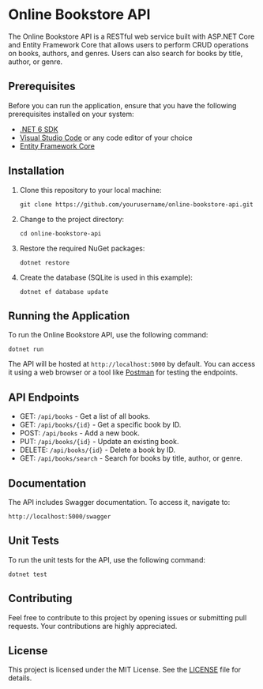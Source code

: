 # Online Bookstore API

The Online Bookstore API is a RESTful web service built with ASP.NET Core and Entity Framework Core that allows users to perform CRUD operations on books, authors, and genres. Users can also search for books by title, author, or genre.

## Prerequisites

Before you can run the application, ensure that you have the following prerequisites installed on your system:

- [.NET 6 SDK](https://dotnet.microsoft.com/download/dotnet/6.0)
- [Visual Studio Code](https://code.visualstudio.com/) or any code editor of your choice
- [Entity Framework Core](https://docs.microsoft.com/en-us/ef/core/)

## Installation

1. Clone this repository to your local machine:

   ```shell
   git clone https://github.com/yourusername/online-bookstore-api.git
   ```

2. Change to the project directory:

   ```shell
   cd online-bookstore-api
   ```

3. Restore the required NuGet packages:

   ```shell
   dotnet restore
   ```

4. Create the database (SQLite is used in this example):

   ```shell
   dotnet ef database update
   ```

## Running the Application

To run the Online Bookstore API, use the following command:

```shell
dotnet run
```

The API will be hosted at `http://localhost:5000` by default. You can access it using a web browser or a tool like [Postman](https://www.postman.com/) for testing the endpoints.

## API Endpoints

- GET: `/api/books` - Get a list of all books.
- GET: `/api/books/{id}` - Get a specific book by ID.
- POST: `/api/books` - Add a new book.
- PUT: `/api/books/{id}` - Update an existing book.
- DELETE: `/api/books/{id}` - Delete a book by ID.
- GET: `/api/books/search` - Search for books by title, author, or genre.

## Documentation

The API includes Swagger documentation. To access it, navigate to:

`http://localhost:5000/swagger`

## Unit Tests

To run the unit tests for the API, use the following command:

```shell
dotnet test
```

## Contributing

Feel free to contribute to this project by opening issues or submitting pull requests. Your contributions are highly appreciated.

## License

This project is licensed under the MIT License. See the [LICENSE](LICENSE) file for details.